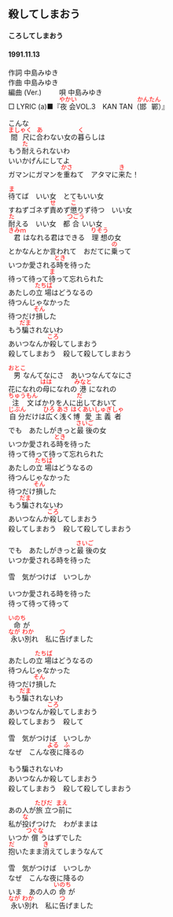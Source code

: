 <style type="text/css">
	ruby{
	    ruby-position: over;
	}
	ruby > rt{font-size: 12px;color:red;}
	p{font:16px;font-size: '楷体'}
</style>
## 殺してしまおう
#### ころしてしまおう
#### 1991.11.13  


作詞     中島みゆき  
作曲      中島みゆき  
編曲 (Ver.) 　　 
唄     中島みゆき   
□ LYRIC (a)■『<ruby><rb>夜会</rb><rp>(</rp><rt>やかい</rt><rp>)</rp></ruby>VOL.3　KAN TAN（<ruby><rb>邯鄲</rb><rp>(</rp><rt>かんたん</rt><rp>)</rp></ruby>）』   　
   
   
こんな   
<ruby><rb>間尺</rb><rp>(</rp><rt>ましゃく</rt><rp>)</rp></ruby>に<ruby><rb>合</rb><rp>(</rp><rt>あ</rt><rp>)</rp></ruby>わない女の<ruby><rb>暮</rb><rp>(</rp><rt>く</rt><rp>)</rp></ruby>らしは   
もう<ruby><rb>耐</rb><rp>(</rp><rt>た</rt><rp>)</rp></ruby>えられないわ   
いいかげんにしてよ   
ガマンにガマンを<ruby><rb>重</rb><rp>(</rp><rt>かさ</rt><rp>)</rp></ruby>ねて　アタマに<ruby><rb>来</rb><rp>(</rp><rt>き</rt><rp>)</rp></ruby>た！   
   
<ruby><rb>待</rb><rp>(</rp><rt>ま</rt><rp>)</rp></ruby>てば　いい女　とてもいい女   
すねずゴネず<ruby><rb>責</rb><rp>(</rp><rt>せ</rt><rp>)</rp></ruby>めず<ruby><rb>懲</rb><rp>(</rp><rt>こ</rt><rp>)</rp></ruby>りず待つ　いい女   
<ruby><rb>耐</rb><rp>(</rp><rt>た</rt><rp>)</rp></ruby>える　いい女　都<ruby><rb>合</rb><rp>(</rp><rt>つごう</rt><rp>)</rp></ruby>いい女   
<ruby><rb>君</rb><rp>(</rp><rt>きみｍ</rt><rp>)</rp></ruby>はなれる君はできる　<ruby><rb>理想</rb><rp>(</rp><rt>りそう</rt><rp>)</rp></ruby>の女   
とかなんとか言われて　おだてに<ruby><rb>乗</rb><rp>(</rp><rt>の</rt><rp>)</rp></ruby>って   
いつか愛される<ruby><rb>時</rb><rp>(</rp><rt>とき</rt><rp>)</rp></ruby>を待った   
待って待って<ruby><rb>待</rb><rp>(</rp><rt>ま</rt><rp>)</rp></ruby>って忘れられた   
あたしの<ruby><rb>立場</rb><rp>(</rp><rt>たちば</rt><rp>)</rp></ruby>はどうなるの   
待つんじゃなかった   
待つだけ<ruby><rb>損</rb><rp>(</rp><rt>そん</rt><rp>)</rp></ruby>した   
もう<ruby><rb>騙</rb><rp>(</rp><rt>だま</rt><rp>)</rp></ruby>されないわ   
あいつなんか<ruby><rb>殺</rb><rp>(</rp><rt>ころ</rt><rp>)</rp></ruby>してしまおう   
殺してしまおう　殺して殺してしまおう   
   
<ruby><rb>男</rb><rp>(</rp><rt>おとこ</rt><rp>)</rp></ruby>なんてなにさ　あいつなんてなにさ   
花になれの<ruby><rb>母</rb><rp>(</rp><rt>はは</rt><rp>)</rp></ruby>になれの<ruby><rb>港</rb><rp>(</rp><rt>みなと</rt><rp>)</rp></ruby>になれの   
<ruby><rb>注文</rb><rp>(</rp><rt>ちゅうもん</rt><rp>)</rp></ruby>ばかりを人に<ruby><rb>出</rb><rp>(</rp><rt>だ</rt><rp>)</rp></ruby>しておいて   
<ruby><rb>自分</rb><rp>(</rp><rt>じぶん</rt><rp>)</rp></ruby>だけは<ruby><rb>広</rb><rp>(</rp><rt>ひろ</rt><rp>)</rp></ruby>く<ruby><rb>浅</rb><rp>(</rp><rt>あさ</rt><rp>)</rp></ruby>く<ruby><rb>博愛</rb><rp>(</rp><rt>はくあい</rt><rp>)</rp></ruby><ruby><rb>主義</rb><rp>(</rp><rt>しゅぎ</rt><rp>)</rp></ruby><ruby><rb>者</rb><rp>(</rp><rt>しゃ</rt><rp>)</rp></ruby>   
でも　あたしがきっと<ruby><rb>最後</rb><rp>(</rp><rt>さいご</rt><rp>)</rp></ruby>の女   
いつか愛される<ruby><rb>時</rb><rp>(</rp><rt>とき</rt><rp>)</rp></ruby>を待った   
待って待って待って忘れられた   
あたしの<ruby><rb>立場</rb><rp>(</rp><rt>たちば</rt><rp>)</rp></ruby>はどうなるの   
待つんじゃなかった   
待つだけ<ruby><rb>損</rb><rp>(</rp><rt>そん</rt><rp>)</rp></ruby>した   
もう<ruby><rb>騙</rb><rp>(</rp><rt>だま</rt><rp>)</rp></ruby>されないわ   
あいつなんか<ruby><rb>殺</rb><rp>(</rp><rt>ころ</rt><rp>)</rp></ruby>してしまおう   
殺してしまおう　殺して殺してしまおう   
   
でも　あたしがきっと<ruby><rb>最後</rb><rp>(</rp><rt>さいご</rt><rp>)</rp></ruby>の女   
いつか愛される時を待った   
   
雪　気がつけば　いつしか   
   
いつか愛される時を待った   
待って待って待って   
   
<ruby><rb>命</rb><rp>(</rp><rt>いのち</rt><rp>)</rp></ruby>が   
<ruby><rb>永</rb><rp>(</rp><rt>なが</rt><rp>)</rp></ruby>い<ruby><rb>別</rb><rp>(</rp><rt>わか</rt><rp>)</rp></ruby>れ　私に<ruby><rb>告</rb><rp>(</rp><rt>つ</rt><rp>)</rp></ruby>げました   
   
あたしの<ruby><rb>立場</rb><rp>(</rp><rt>たちば</rt><rp>)</rp></ruby>はどうなるの   
待つんじゃなかった   
待つだけ<ruby><rb>損</rb><rp>(</rp><rt>そん</rt><rp>)</rp></ruby>した   
もう<ruby><rb>騙</rb><rp>(</rp><rt>だま</rt><rp>)</rp></ruby>されないわ   
あいつなんか<ruby><rb>殺</rb><rp>(</rp><rt>ころ</rt><rp>)</rp></ruby>してしまおう   
殺してしまおう　殺して   
   
雪　気がつけば　いつしか   
なぜ　こんな<ruby><rb>夜</rb><rp>(</rp><rt>よる</rt><rp>)</rp></ruby>に<ruby><rb>降</rb><rp>(</rp><rt>ふ</rt><rp>)</rp></ruby>るの   
   
もう騙されないわ   
あいつなんか殺してしまおう   
殺してしまおう　殺して殺してしまおう   
   
あの人が<ruby><rb>旅立</rb><rp>(</rp><rt>たびだ</rt><rp>)</rp></ruby>つ<ruby><rb>前</rb><rp>(</rp><rt>まえ</rt><rp>)</rp></ruby>に   
私が<ruby><rb>投</rb><rp>(</rp><rt>な</rt><rp>)</rp></ruby>げつけた　わがままは   
いつか<ruby><rb>償</rb><rp>(</rp><rt>つぐな</rt><rp>)</rp></ruby>うはずでした   
<ruby><rb>抱</rb><rp>(</rp><rt>だ</rt><rp>)</rp></ruby>いたまま<ruby><rb>消</rb><rp>(</rp><rt>き</rt><rp>)</rp></ruby>えてしまうなんて   
   
雪　気がつけば　いつしか   
なぜ　こんな夜に降るの   
いま　あの人の<ruby><rb>命</rb><rp>(</rp><rt>いのち</rt><rp>)</rp></ruby>が   
<ruby><rb>永</rb><rp>(</rp><rt>なが</rt><rp>)</rp></ruby>い<ruby><rb>別</rb><rp>(</rp><rt>わか</rt><rp>)</rp></ruby>れ　私に<ruby><rb>告</rb><rp>(</rp><rt>つ</rt><rp>)</rp></ruby>げました   